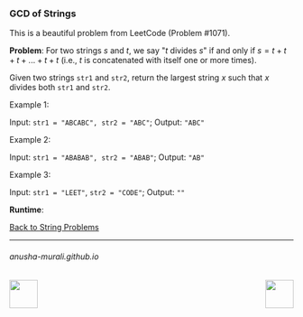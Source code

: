### GCD of Strings

This is a beautiful problem from LeetCode (Problem #1071).

**Problem**: For two strings $s$ and $t$, we say "$t$ divides $s$" if and only if $s = t + t + t + ... + t + t$ 
(i.e., $t$ is concatenated with itself one or more times).

Given two strings `str1` and `str2`, return the largest string $x$ such that $x$ divides both `str1` and `str2`.

 

Example 1:

Input: `str1 = "ABCABC", str2 = "ABC"`; Output: `"ABC"`


Example 2:

Input: `str1 = "ABABAB", str2 = "ABAB"`; Output: `"AB"`


Example 3:

Input: `str1 = "LEET"`, `str2 = "CODE"`; Output: `""`


**Runtime**: 

[Back to String Problems](./problems.md)

* * *
###### anusha-murali.github.io

<img src="https://github.com/anusha-murali/anusha-murali.github.io/assets/111596338/639243aa-2857-4595-a65a-7852762bb002" width="50" height="50" align="left">

[<img src="https://github.com/user-attachments/assets/989cfb30-4fb8-40f8-a812-8a054869aa32" width="50" height="50" align="right">](../index.md)
